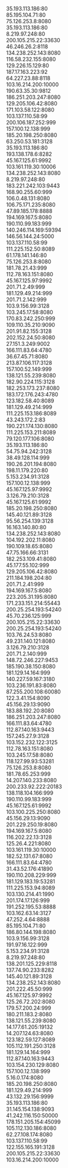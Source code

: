 35.193.113.186:80<br />
85.195.104.71:80<br />
75.126.253.8:8080<br />
35.193.113.186:80<br />
8.219.97.248:80<br />
200.105.215.22:33630<br />
46.246.26.2:8118<br />
134.238.252.143:8080<br />
116.58.232.155:8080<br />
129.226.15.129:80<br />
187.17.163.223:92<br />
64.227.23.88:8118<br />
103.16.214.200:10000<br />
190.63.35.30:9812<br />
186.251.203.247:8080<br />
129.205.106.42:8080<br />
171.103.58.122:8080<br />
103.137.110.58:99<br />
200.106.187.252:999<br />
157.100.12.138:999<br />
185.20.198.250:8080<br />
63.250.53.181:3128<br />
35.193.113.186:80<br />
193.138.178.6:8282<br />
45.167.125.61:9992<br />
103.161.119.30:10006<br />
134.238.252.143:8080<br />
8.219.97.248:80<br />
183.221.242.103:9443<br />
168.90.255.60:999<br />
106.0.48.131:8080<br />
106.75.171.235:8080<br />
47.89.185.178:8888<br />
194.169.167.5:8080<br />
190.110.99.183:999<br />
140.246.114.169:59394<br />
146.56.144.24:5000<br />
103.137.110.58:99<br />
111.225.152.50:8089<br />
61.178.141.146:80<br />
75.126.253.8:8080<br />
181.78.21.43:999<br />
112.78.163.151:8080<br />
45.167.125.97:9992<br />
201.71.2.49:999<br />
181.129.49.214:999<br />
201.71.2.142:999<br />
103.9.156.99:3128<br />
103.245.17.58:8080<br />
170.83.242.250:999<br />
109.110.35.210:9090<br />
201.91.82.155:3128<br />
202.152.24.50:8080<br />
27.151.3.249:9002<br />
166.111.83.64:4780<br />
36.67.45.71:8080<br />
213.87.106.117:3128<br />
157.100.52.149:999<br />
138.121.55.239:8080<br />
182.90.224.115:3128<br />
182.253.173.237:8080<br />
183.172.176.243:4780<br />
123.182.58.40:8089<br />
181.129.49.214:999<br />
111.225.153.186:8089<br />
43.243.172.2:83<br />
190.221.174.130:8080<br />
111.225.153.211:8089<br />
79.120.177.106:8080<br />
35.193.113.186:80<br />
54.75.94.242:3128<br />
38.49.128.114:999<br />
190.26.201.194:8080<br />
198.11.179.220:80<br />
5.153.234.91:3128<br />
157.100.12.138:999<br />
45.167.125.97:9992<br />
3.126.79.210:3128<br />
45.167.125.61:9992<br />
185.20.198.250:8080<br />
145.40.121.89:3128<br />
95.56.254.139:3128<br />
16.163.140.80:80<br />
134.238.252.143:8080<br />
104.192.202.11:8080<br />
190.109.18.65:8080<br />
47.75.166.66:3131<br />
182.253.109.41:8080<br />
45.177.55.102:999<br />
129.205.106.42:8080<br />
211.184.198.204:80<br />
201.71.2.41:999<br />
194.169.167.5:8080<br />
223.205.31.195:8080<br />
171.233.151.214:55443<br />
200.25.254.193:54240<br />
45.70.236.125:999<br />
200.105.215.22:33630<br />
200.25.254.193:54240<br />
103.76.24.53:8080<br />
49.231.140.121:8080<br />
3.126.79.210:3128<br />
201.71.2.140:999<br />
148.72.246.227:9453<br />
185.190.38.150:8080<br />
181.129.14.164:999<br />
140.227.59.167:3180<br />
103.236.191.83:8080<br />
87.255.200.108:60080<br />
122.3.41.154:8090<br />
45.156.29.13:9090<br />
183.88.192.20:8080<br />
186.251.203.247:8080<br />
166.111.83.64:4780<br />
112.87.140.163:9443<br />
157.245.27.9:3128<br />
103.152.232.122:3125<br />
112.78.163.151:8080<br />
103.245.17.58:8080<br />
118.127.99.93:53281<br />
75.126.253.8:8080<br />
181.78.65.253:999<br />
14.207.140.233:8080<br />
200.233.92.222:20183<br />
138.118.104.166:999<br />
190.110.99.183:999<br />
45.167.125.61:9992<br />
103.100.225.250:8080<br />
45.156.29.13:9090<br />
201.229.250.19:8080<br />
194.169.167.5:8080<br />
116.202.22.13:3128<br />
125.26.4.221:8080<br />
103.161.119.30:10000<br />
182.52.131.67:8080<br />
166.111.83.64:4780<br />
31.43.52.176:41890<br />
190.110.208.229:999<br />
181.129.183.19:53281<br />
111.225.153.94:8089<br />
103.130.214.41:1990<br />
201.174.17.126:999<br />
191.252.195.53:8888<br />
103.162.63.14:3127<br />
47.252.4.64:8888<br />
85.195.104.71:80<br />
186.80.144.198:8080<br />
103.9.156.99:3128<br />
191.97.16.122:999<br />
5.153.234.91:3128<br />
8.219.97.248:80<br />
138.201.125.229:8118<br />
137.74.90.233:8282<br />
145.40.121.89:3128<br />
134.238.252.143:8080<br />
201.222.45.50:999<br />
45.167.125.97:9992<br />
125.26.72.202:8080<br />
179.57.200.24:999<br />
180.211.183.2:8080<br />
138.121.55.239:8080<br />
14.177.61.205:19132<br />
14.207.124.63:8080<br />
123.182.59.127:8089<br />
105.112.191.250:3128<br />
181.129.14.164:999<br />
112.87.140.163:9443<br />
103.154.230.129:8080<br />
157.100.12.138:999<br />
5.16.0.174:8080<br />
185.20.198.250:8080<br />
181.129.49.214:999<br />
43.132.29.156:9999<br />
35.193.113.186:80<br />
31.145.154.138:9093<br />
41.242.116.150:50000<br />
178.151.205.154:45099<br />
105.112.130.186:8080<br />
62.27.108.174:8080<br />
103.137.110.58:99<br />
122.155.165.191:3128<br />
200.105.215.22:33630<br />
103.16.214.200:10000<br />
